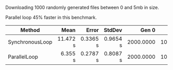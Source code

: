 ﻿Downloading 1000 randomly generated files between 0 and 5mb in size.

Parallel loop 45% faster in this benchmark.

|          Method |     Mean |    Error |   StdDev |     Gen 0 |     Gen 1 | Allocated |
|---------------- |---------:|---------:|---------:|----------:|----------:|----------:|
| SynchronousLoop | 11.472 s | 0.3365 s | 0.9654 s | 2000.0000 | 1000.0000 |      8 MB |
|    ParallelLoop |  6.355 s | 0.2787 s | 0.8087 s | 2000.0000 | 1000.0000 |      8 MB |
